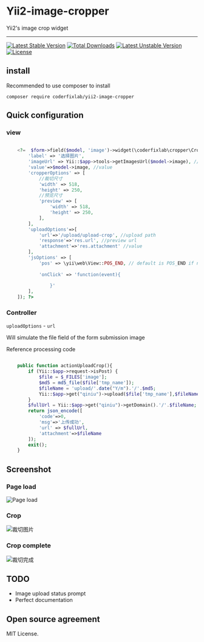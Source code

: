 # Yii2-image-cropper
Yii2's image crop widget

-----
[![Latest Stable Version](https://poser.pugx.org/coderfixlab/yii2-image-cropper/v)](//packagist.org/packages/coderfixlab/yii2-image-cropper) [![Total Downloads](https://poser.pugx.org/coderfixlab/yii2-image-cropper/downloads)](//packagist.org/packages/coderfixlab/yii2-image-cropper) [![Latest Unstable Version](https://poser.pugx.org/coderfixlab/yii2-image-cropper/v/unstable)](//packagist.org/packages/coderfixlab/yii2-image-cropper) [![License](https://poser.pugx.org/coderfixlab/yii2-image-cropper/license)](//packagist.org/packages/coderfixlab/yii2-image-cropper)

## install

Recommended to use composer to install

```shell
composer require coderfixlab/yii2-image-cropper
```

## Quick configuration 

### view

```php

    <?=  $form->field($model, 'image')->widget(\coderfixlab\cropper\Cropper::className(), [
        'label' => '选择图片',
        'imageUrl' => Yii::$app->tools->getImagesUrl($model->image), //preview
        'value'=>$model->image, //value
        'cropperOptions' => [
            //裁切尺寸
            'width' => 518, 
            'height' => 250, 
            //预览尺寸
            'preview' => [
                'width' => 518, 
                'height' => 250,
            ],
        ],
        'uploadOptions'=>[
            'url'=>'/upload/upload-crop', //upload path
            'response'=>'res.url', //preview url
            'attachment'=>'res.attachment' //value 
        ],
        'jsOptions' => [
            'pos' => \yii\web\View::POS_END, // default is POS_END if not specified
          
            'onClick' => 'function(event){ 
                    
                }'
        ],
    ]); ?>

```

### Controller

 `uploadOptions` - `url`

Will simulate the file field of the form submission image

Reference processing code

```php

    public function actionUploadCrop(){
        if (Yii::$app->request->isPost) {
            $file = $_FILES['image'];
            $md5 = md5_file($file['tmp_name']);
            $fileName = 'upload/'.date("Y/m").'/'.$md5;
            Yii::$app->get("qiniu")->upload($file['tmp_name'],$fileName);
        }
        $fullUrl = Yii::$app->get("qiniu")->getDomain().'/'.$fileName;
        return json_encode([
            'code'=>0,
            'msg'=>'上传成功',
            'url' => $fullUrl,
            'attachment'=>$fileName
        ]);
        exit();
    }


```



## Screenshot


### Page load
![Page load](https://img-blog.csdnimg.cn/20200710135631425.png?x-oss-process=image/watermark,type_ZmFuZ3poZW5naGVpdGk,shadow_10,text_aHR0cHM6Ly9ibG9nLmNzZG4ubmV0L2RpYW5kaWFueGl5dQ==,size_16,color_FFFFFF,t_70) 

### Crop 

![裁切图片](https://img-blog.csdnimg.cn/20200710135740746.png?x-oss-process=image/watermark,type_ZmFuZ3poZW5naGVpdGk,shadow_10,text_aHR0cHM6Ly9ibG9nLmNzZG4ubmV0L2RpYW5kaWFueGl5dQ==,size_16,color_FFFFFF,t_70)

### Crop complete

![裁切完成](https://img-blog.csdnimg.cn/2020071013581885.png?x-oss-process=image/watermark,type_ZmFuZ3poZW5naGVpdGk,shadow_10,text_aHR0cHM6Ly9ibG9nLmNzZG4ubmV0L2RpYW5kaWFueGl5dQ==,size_16,color_FFFFFF,t_70)


## TODO

 - Image upload status prompt
 - Perfect documentation

## Open source agreement

MIT License.